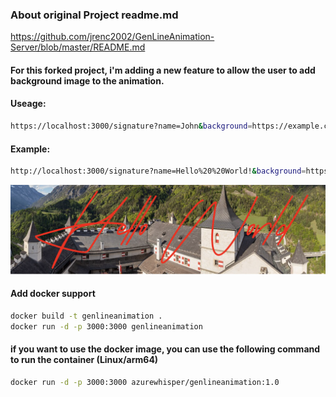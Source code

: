 ### About original Project readme.md
https://github.com/jrenc2002/GenLineAnimation-Server/blob/master/README.md


#### For this forked project, i'm adding a new feature to allow the user to add background image to the animation.

#### Useage:
```bash
https://localhost:3000/signature?name=John&background=https://example.com/bg.png
```

#### Example:

```bash
http://localhost:3000/signature?name=Hello%20%20World!&background=https://upload.wikimedia.org/wikipedia/commons/thumb/2/2d/Castillo_de_Hohenwerfen%2C_Werfen%2C_Austria%2C_2019-05-17%2C_DD_143-149_PAN.jpg/1362px-Castillo_de_Hohenwerfen%2C_Werfen%2C_Austria%2C_2019-05-17%2C_DD_143-149_PAN.jpg&animate=true&speed=2&color=%23FF0000
```   

![example](./example.png)

#### Add docker support

```bash
docker build -t genlineanimation .
docker run -d -p 3000:3000 genlineanimation
```

#### if you want to use the docker image, you can use the following command to run the container (Linux/arm64)

```bash
docker run -d -p 3000:3000 azurewhisper/genlineanimation:1.0
```